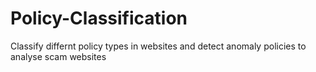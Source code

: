 # Policy-Classification

Classify differnt policy types in websites and detect anomaly policies to analyse scam websites
